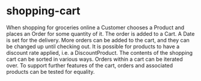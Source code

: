 # shopping-cart

When shopping for groceries online a Customer chooses a Product and places an Order for some quantity of it.
The order is added to a Cart. A Date is set for the delivery. More orders can be added to the cart, and they can be changed up until checking out.
It is possible for products to have a discount rate applied, i.e. a DiscountProduct. The contents of the shopping cart can be sorted in various ways. 
Orders within a cart can be iterated over. To support further features of the cart, orders and associated products can be tested for equality.
